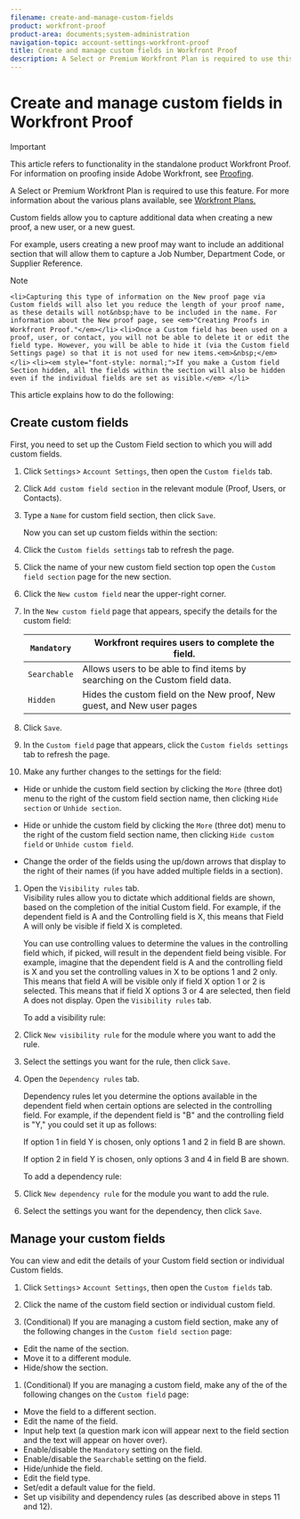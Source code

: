 ```yaml
---
filename: create-and-manage-custom-fields
product: workfront-proof
product-area: documents;system-administration
navigation-topic: account-settings-workfront-proof
title: Create and manage custom fields in Workfront Proof
description: A Select or Premium Workfront Plan is required to use this feature. For more information about the various plans available, see Workfront Plans.
---
```


# Create and manage custom fields in Workfront Proof

>[!IMPORTANT]
>
>This article refers to functionality in the standalone product Workfront Proof. For information on proofing inside Adobe Workfront, see [Proofing](../../../review-and-approve-work/proofing/proofing.md).

A Select or Premium Workfront Plan is required to use this feature. For more information about the various plans available, see [Workfront Plans.](https://www.workfront.com/plans)

Custom fields allow you to capture additional data when creating a new proof, a new user, or a new guest.

For example, users creating a new proof may want to include an additional section that will allow them to capture a Job Number, Department Code, or Supplier Reference.

>[!NOTE]
>
>`<li>Capturing this type of information on the New proof page via Custom fields will also let you reduce the length of your proof name, as these details will not&nbsp;have to be included in the name. For information about the New proof page, see <em>"Creating Proofs in Workfront Proof."</em></li>` `<li>Once a Custom field has been used on a proof, user, or contact, you will not be able to delete it or edit the field type. However, you will be able to hide it (via the Custom field Settings page) so that it is not used for new items.<em>&nbsp;</em></li>` `<li><em style="font-style: normal;">If you make a Custom field Section hidden, all the fields within the section will also be hidden even if the individual fields are set as visible.</em> </li>`

This article explains how to do the following:

## Create custom fields

First, you need to set up the Custom Field section to which you will add custom fields.&nbsp;

1. Click `Settings`> `Account Settings`, then open the `Custom fields` tab.

1. Click `Add custom field section`&nbsp;in the relevant module (Proof, Users, or Contacts).
1. Type a `Name` for custom field section, then click `Save`.

   Now you can set up custom fields within the section:

1. Click the `Custom fields settings` tab to refresh the page.&nbsp;
1. Click the name of your new custom field section top open the `Custom field section` page for the new section.
1. Click the `New custom field` near the upper-right corner.
1. In the `New custom field` page that appears, specify the details for the custom field:

   | `Mandatory`  |Workfront requires users to complete the field. |
   |---|---|
   | `Searchable`  |Allows users to be able to find items by searching on the Custom field data. |
   | `Hidden`  |Hides the custom field on the New proof, New guest, and New user pages |

1. Click `Save`.
1. In the `Custom field` page that appears, click the `Custom fields settings` tab to refresh the page.&nbsp;

1. Make any further changes to the settings for the field:

  * Hide or unhide the custom field section by clicking the `More` (three dot) menu to the right of the custom field section name, then clicking `Hide section` or `Unhide section`.
  
  * Hide or unhide the custom field by clicking the `More` (three dot) menu to the right of the custom field section name, then clicking `Hide custom field` or `Unhide custom field`.
  
  * Change the order of the fields using the up/down arrows that display to the right of their names (if you have added multiple fields in a section).

1. Open the `Visibility rules` tab.  
   Visibility rules allow you to dictate which additional fields are shown, based on the completion of the initial Custom field. For example, if the dependent field is A and the Controlling field is X, this means that Field A will only be visible if field X is completed.

   You can use controlling values to determine the values in the controlling field which, if picked, will result in the dependent field being visible. For example, imagine that the dependent field is A and the controlling field is X and you set the controlling values in X to be options 1 and 2 only. This means that field A will be visible only if field X option 1 or 2 is selected. This means that if field X options 3 or 4 are selected, then field A does not display. Open the `Visibility rules` tab.

   To add a visibility rule:

  1. Click `New visibility rule`&nbsp;for the module where you want to add the rule.
  1. Select the settings you want for the rule, then click `Save`.

1. Open the `Dependency rules` tab.

   Dependency rules let you determine the options available in the dependent field when certain options are selected in the controlling field. For example, if the dependent field is "B" and the controlling field is "Y," you could set it up as follows:

   If option 1 in field Y is chosen, only options 1 and 2 in field B are shown.

   If option 2 in field Y is chosen, only options 3 and 4 in field B are shown.

   To add a dependency rule:

  1. Click `New dependency rule` for the module you want to add the rule.
  1. Select the settings you want for the dependency, then click `Save`.

## Manage your custom fields

You can view and edit the details of your Custom field section or individual Custom fields.

1. Click `Settings`> `Account Settings`, then open the `Custom fields` tab.

1. Click the name of the custom field section or individual custom field.&nbsp;
1. (Conditional) If you are managing a custom field section, make any of the following changes in the `Custom field section` page:

  * Edit the name of the section.
  * Move it to a different module.
  * Hide/show the section.

1. (Conditional) If you are managing a custom field, make any of the of the following changes on the `Custom field`&nbsp;page:

  * Move the field to a different section.
  * Edit the name of the field.
  * Input help text (a question mark icon will appear next to the field section and the text will appear on hover over).
  * Enable/disable the `Mandatory` setting on the field.
  * Enable/disable the `Searchable` setting on the field.
  * Hide/unhide the field.
  * Edit the field type.
  * Set/edit a default value for the field.
  * Set up visibility and dependency rules (as described above in steps 11 and 12).

